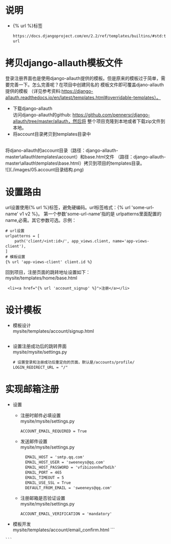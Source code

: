 # 说明
  - {% url %}标签
    ``` 
    https://docs.djangoproject.com/en/2.2/ref/templates/builtins/#std:templatetag-url
    ```
# 拷贝django-allauth模板文件
登录注册界面也是使用django-allauth提供的模板。但是原来的模板过于简单，需要完善一下。怎么完善呢？在项目中创建同名的
模板文件即可覆盖djano-allauth提供的模板
（详见参考资料:https://django-allauth.readthedocs.io/en/latest/templates.html#overridable-templates）。
  - 下载django-allauth
  <br/>访问django-allauth的github: https://github.com/pennersr/django-allauth/tree/master/allauth，然后将
  整个项目克隆到本地或者下载zip文件到本地。
  - 将account目录拷贝到templates目录中
  <br/>
  将djano-allauth的account目录（路径：django-allauth-master\allauth\templates\account）和base.html文件
  （路径：django-allauth-master\allauth\templates\base.html）拷贝到项目的templates目录。<br/>
  ![](./images/05.account目录结构.png)
  
# 设置路由
url设置使用{% url %}标签，避免硬编码。url标签格式：{% url 'some-url-name' v1 v2 %}。 第一个参数'some-url-name'指的是
urlpatterns里面配置的name,必需。其它参数可选。示例：
```
# url设置
urlpatterns = [
    path('client/<int:id>/', app_views.client, name='app-views-client'),
]
# 模板设置
{% url 'app-views-client' client.id %}
```
回到项目，注册页面的跳转地址设置如下：
<br/>mysite/templates/home/base.html
``` 
 <li><a href="{% url 'account_signup' %}">注册</a></li>
```
# 设计模板
- 模板设计
    <br/>mysite/templates/account/signup.html
    ``` 
    
    ```
- 设置注册成功后的跳转界面
    <br/>mysite/mysite/settings.py
    ``` 
    # 设置登录和注册成功后重定向的页面，默认是/accounts/profile/
    LOGIN_REDIRECT_URL = "/"
    ```
# 实现邮箱注册
  - 设置
      - 注册时邮件必填设置
       <br/>mysite/mysite/settings.py
        ```  
        ACCOUNT_EMAIL_REQUIRED = True
        ```
      - 发送邮件设置
         <br/>mysite/mysite/settings.py
          ```  
            EMAIL_HOST = 'smtp.qq.com'
            EMAIL_HOST_USER = 'sweeneys@qq.com'
            EMAIL_HOST_PASSWORD = 'vfibizonnhwfbdih'
            EMAIL_PORT = 465
            EMAIL_TIMEOUT = 5
            EMAIL_USE_SSL = True
            DEFAULT_FROM_EMAIL = 'sweeneys@qq.com'
          ```
          
      - 注册邮箱是否验证设置
        <br/>mysite/mysite/settings.py
        ``` 
        ACCOUNT_EMAIL_VERIFICATION = 'mandatory'
        ```
  -  模板开发
    <br/>mysite/templates/account/email_confirm.html
    ```  
    
    ```
